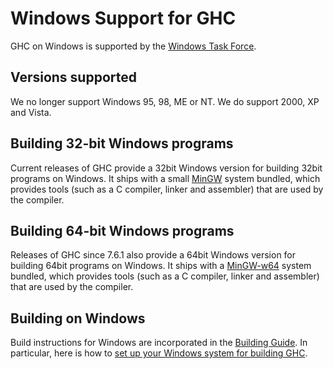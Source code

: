# Windows Support for GHC


GHC on Windows is supported by the [Windows Task Force](windows-task-force).

## Versions supported


We no longer support Windows 95, 98, ME or NT. We do support 2000, XP and Vista.

## Building 32-bit Windows programs


Current releases of GHC provide a 32bit Windows version for building 32bit programs on Windows. It ships with a small [ MinGW](http://mingw.org/) system bundled, which provides tools (such as a C compiler, linker and assembler) that are used by the compiler.

## Building 64-bit Windows programs


Releases of GHC since 7.6.1 also provide a 64bit Windows version for building 64bit programs on Windows. It ships with a [ MinGW-w64](http://mingw-w64.sourceforge.net/) system bundled, which provides tools (such as a C compiler, linker and assembler) that are used by the compiler.

## Building on Windows


Build instructions for Windows are incorporated in the [Building Guide](building).  In particular, here is how to [set up your Windows system for building GHC](building/preparation/windows).
